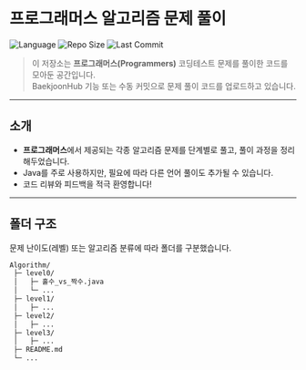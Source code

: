 # 프로그래머스 알고리즘 문제 풀이

![Language](https://img.shields.io/badge/Language-Java-blue?style=for-the-badge)
![Repo Size](https://img.shields.io/github/repo-size/Lustella-123/Algorithm?style=for-the-badge)
![Last Commit](https://img.shields.io/github/last-commit/Lustella-123/Algorithm?style=for-the-badge)

> 이 저장소는 **프로그래머스(Programmers)** 코딩테스트 문제를 풀이한 코드를 모아둔 공간입니다.  
> BaekjoonHub 기능 또는 수동 커밋으로 문제 풀이 코드를 업로드하고 있습니다.

---

## 소개

- **프로그래머스**에서 제공되는 각종 알고리즘 문제를 단계별로 풀고, 풀이 과정을 정리해두었습니다.
- Java를 주로 사용하지만, 필요에 따라 다른 언어 풀이도 추가될 수 있습니다.
- 코드 리뷰와 피드백을 적극 환영합니다!

---

## 폴더 구조

문제 난이도(레벨) 또는 알고리즘 분류에 따라 폴더를 구분했습니다.

```bash
Algorithm/
 ├─ level0/
 │   ├─ 홀수_vs_짝수.java
 │   └─ ...
 ├─ level1/
 │   ├─ ...
 ├─ level2/
 │   ├─ ...
 ├─ level3/
 │   ├─ ...
 ├─ README.md
 └─ ...

